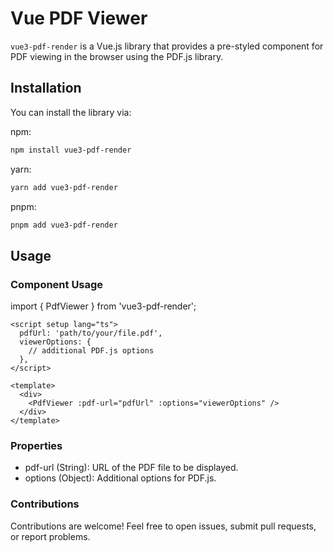 # Vue PDF Viewer

`vue3-pdf-render` is a Vue.js library that provides a pre-styled component for PDF viewing in the browser using the PDF.js library.


## Installation

You can install the library via:

npm:
```bash
npm install vue3-pdf-render
```

yarn:
```bash
yarn add vue3-pdf-render
```

pnpm:
```bash
pnpm add vue3-pdf-render
```


## Usage

### Component Usage
import { PdfViewer } from 'vue3-pdf-render';

```vue
<script setup lang="ts">
  pdfUrl: 'path/to/your/file.pdf',
  viewerOptions: {
    // additional PDF.js options
  },
</script>

<template>
  <div>
    <PdfViewer :pdf-url="pdfUrl" :options="viewerOptions" />
  </div>
</template>
```


### Properties

- pdf-url (String): URL of the PDF file to be displayed.
- options (Object): Additional options for PDF.js.


### Contributions
Contributions are welcome! Feel free to open issues, submit pull requests, or report problems.
